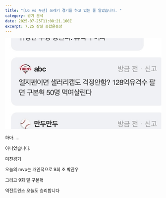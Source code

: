 ```yaml
---
title: "[LG vs 두산] 쓰레기 경기를 하고 있는 줄 알았습니다. "
category: 경기 분석
date: 2025-07-25T11:08:21.160Z
excerpt: 7.25 잠실 종합운동장
---
```

![](/images/uploads/img_5711.jpeg)

하아…..

아니었습니다. 

미친경기

오늘의 mvp는 개인적으로 9회 초 박관우

그리고 9회 말 구본혁

역전트윈스 오늘도 승리합니다